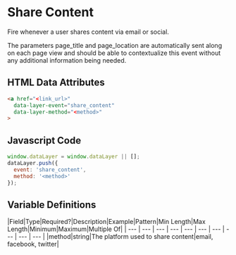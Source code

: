 # Share Content

Fire whenever a user shares content via email or social. 

The parameters page_title and page_location are automatically sent along on each page view and should be able to contextualize this event without any additional information being needed.

## HTML Data Attributes

```html
<a href="<link_url>"
  data-layer-event="share_content"
  data-layer-method="<method>"
>
```

## Javascript Code

```js
window.dataLayer = window.dataLayer || [];
dataLayer.push({
  event: 'share_content',
  method: '<method>'
});
```

## Variable Definitions

|Field|Type|Required?|Description|Example|Pattern|Min Length|Max Length|Minimum|Maximum|Multiple Of|
| --- | --- | --- | --- | --- | --- | --- | --- | --- | --- |
|method|string|The platform used to share content|email, facebook, twitter|